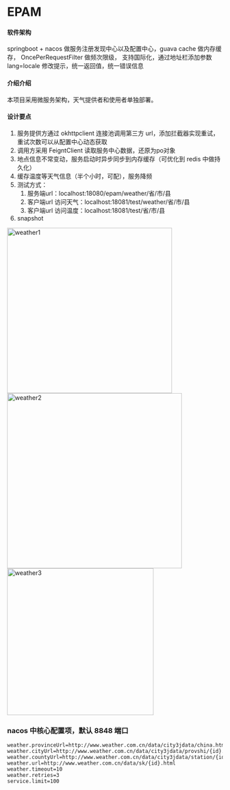 # EPAM

#### 软件架构
springboot + nacos 做服务注册发现中心以及配置中心，guava cache 做内存缓存， OncePerRequestFilter 做频次限级，
支持国际化，通过地址栏添加参数 lang=locale 修改提示，统一返回值，统一错误信息

#### 介绍介绍
本项目采用微服务架构，天气提供者和使用者单独部署。

#### 设计要点
1. 服务提供方通过 okhttpclient 连接池调用第三方 url，添加拦截器实现重试，重试次数可以从配置中心动态获取
2. 调用方采用 FeigntClient 读取服务中心数据，还原为po对象
3. 地点信息不常变动，服务启动时异步同步到内存缓存（可优化到 redis 中做持久化）
4. 缓存温度等天气信息（半个小时，可配），服务降频 
5. 测试方式：
   1. 服务端url：localhost:18080/epam/weather/省/市/县
   2. 客户端url 访问天气：localhost:18081/test/weather/省/市/县
   3. 客户端url 访问温度：localhost:18081/test/省/市/县
6. snapshot
<img width="385" alt="weather1" src="https://user-images.githubusercontent.com/6193594/141064469-2726c09c-56d1-4ae7-b318-34b0d4a64429.png">
<img width="408" alt="weather2" src="https://user-images.githubusercontent.com/6193594/141064480-72479403-b460-4631-a119-8dedd0c79b64.png">
<img width="342" alt="weather3" src="https://user-images.githubusercontent.com/6193594/141064482-e7e44f82-ebc1-4885-9a78-8a6ae1c3ea85.png">


### nacos 中核心配置项，默认 8848 端口
    weather.provinceUrl=http://www.weather.com.cn/data/city3jdata/china.html
    weather.cityUrl=http://www.weather.com.cn/data/city3jdata/provshi/{id}.html
    weather.countyUrl=http://www.weather.com.cn/data/city3jdata/station/{id}.html
    weather.url=http://www.weather.com.cn/data/sk/{id}.html
    weather.timeout=10
    weather.retries=3
    service.limit=100
